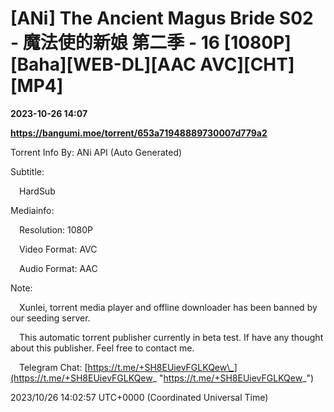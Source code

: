 # [ANi] The Ancient Magus Bride S02 - 魔法使的新娘 第二季 - 16 [1080P][Baha][WEB-DL][AAC AVC][CHT][MP4]

**2023-10-26 14:07**

**https://bangumi.moe/torrent/653a71948889730007d779a2**

Torrent Info By: ANi API (Auto Generated)

Subtitle:

 HardSub

Mediainfo:

 Resolution: 1080P

 Video Format: AVC

 Audio Format: AAC

  

Note:

 Xunlei, torrent media player and offline downloader has been banned by our seeding server.

 This automatic torrent publisher currently in beta test. If have any thought about this publisher. Feel free to contact me.

 Telegram Chat: [https://t.me/+SH8EUievFGLKQew\_](https://t.me/+SH8EUievFGLKQew_ "https://t.me/+SH8EUievFGLKQew_")

2023/10/26 14:02:57 UTC+0000 (Coordinated Universal Time)